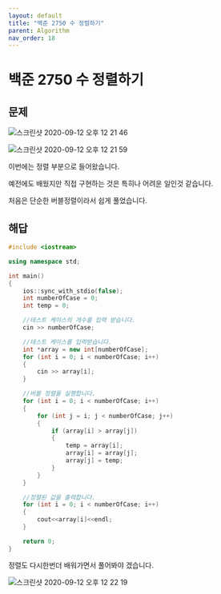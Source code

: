 ```yaml
---
layout: default
title: "백준 2750 수 정렬하기"
parent: Algorithm
nav_order: 18
---
```


# 백준 2750 수 정렬하기

## 문제

![스크린샷 2020-09-12 오후 12 21 46](https://user-images.githubusercontent.com/16849874/92985997-89d63000-f4f2-11ea-8c94-507a827587f3.png)

![스크린샷 2020-09-12 오후 12 21 59](https://user-images.githubusercontent.com/16849874/92986002-8fcc1100-f4f2-11ea-9943-94612314f5a1.png)

이번에는 정렬 부분으로 들어왔습니다.

예전에도 배웠지만 직접 구현하는 것은 특히나 어려운 일인것 같습니다.

처음은 단순한 버블정렬이라서 쉽게 풀었습니다.

## 해답

```C++
#include <iostream>

using namespace std;

int main()
{
    ios::sync_with_stdio(false);
    int numberOfCase = 0;
    int temp = 0;

    //테스트 케이스의 개수를 입력 받습니다.
    cin >> numberOfCase;

    //테스트 케이스를 입력받습니다.
    int *array = new int[numberOfCase];
    for (int i = 0; i < numberOfCase; i++)
    {
        cin >> array[i];
    }

    //버블 정렬을 실행합니다.
    for (int i = 0; i < numberOfCase; i++)
    {
        for (int j = i; j < numberOfCase; j++)
        {
            if (array[i] > array[j])
            {
                temp = array[i];
                array[i] = array[j];
                array[j] = temp;
            }
        }
    }

    //정렬된 값을 출력합니다.
    for (int i = 0; i < numberOfCase; i++)
    {
        cout<<array[i]<<endl;
    }

    return 0;
}
```

정렬도 다시한번더 배워가면서 풀어봐야 겠습니다.

![스크린샷 2020-09-12 오후 12 22 19](https://user-images.githubusercontent.com/16849874/92986008-9bb7d300-f4f2-11ea-8811-50a7d096e097.png)
